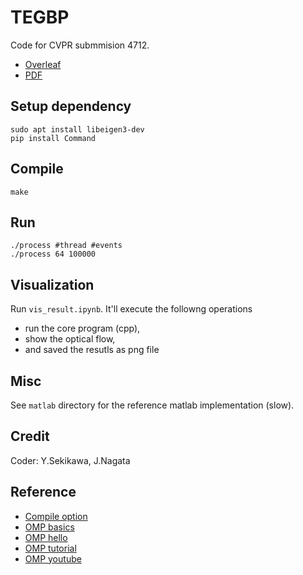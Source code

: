 # TEGBP
Code for CVPR submmision 4712.

- [Overleaf](https://www.overleaf.com/project/634f900abe6816625b0e860e)
- [PDF](https://github.com/DensoITLab/tegbp/blob/master/material/CVPR2023_4712.pdf)

## Setup dependency 
```
sudo apt install libeigen3-dev
pip install Command
```



## Compile 
```
make
```

## Run
```
./process #thread #events
./process 64 100000
```

## Visualization
Run `vis_result.ipynb`.
It'll execute the followng operations
- run the core program (cpp),
- show the optical flow,
- and saved the resutls as png file


## Misc
See  `matlab` directory for the reference matlab implementation (slow).

## Credit
Coder: Y.Sekikawa, J.Nagata

## Reference
- [Compile option](https://ac-as.net/gcc-optimization-option/)
- [OMP basics](https://ichigopack.net/openmp/omp_base_3.html)
- [OMP hello](https://curc.readthedocs.io/en/latest/programming/OpenMP-C.html#id2)
- [OMP tutorial](https://msu-cmse-courses.github.io/cmse401-S21-student/assignments/0225-HW2_OMP.html)
- [OMP youtube](https://www.youtube.com/playlist?list=PLLX-Q6B8xqZ8n8bwjGdzBJ25X2utwnoEG)
